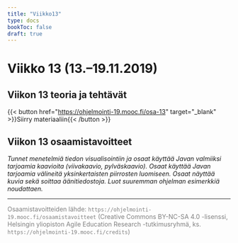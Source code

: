 ```yaml
---
title: "Viikko13"
type: docs
bookToc: false
draft: true
---
```


# Viikko 13 (13.–19.11.2019)

## Viikon 13 teoria ja tehtävät

{{< button href="https://ohjelmointi-19.mooc.fi/osa-13" target="_blank" >}}Siirry materiaaliin{{< /button >}}

## Viikon 13 osaamistavoitteet

*Tunnet menetelmiä tiedon visualisointiin ja osaat käyttää Javan valmiiksi tarjoamia kaavioita (viivakaavio, pylväskaavio). Osaat käyttää Javan tarjoamia välineitä yksinkertaisten piirrosten luomiseen. Osaat näyttää kuvia sekä soittaa äänitiedostoja. Luot suuremman ohjelman esimerkkiä noudattaen.*

---

<span style="color:grey">Osaamistavoitteiden lähde: ``https://ohjelmointi-19.mooc.fi/osaamistavoitteet`` (Creative Commons BY-NC-SA 4.0 -lisenssi, Helsingin yliopiston Agile Education Research -tutkimusryhmä, ks. ``https://ohjelmointi-19.mooc.fi/credits``)</span>